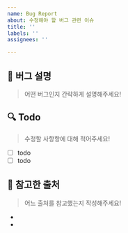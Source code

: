 ```yaml
---
name: Bug Report
about: 수정해야 할 버그 관련 이슈
title: ''
labels: ''
assignees: ''

---
```


## 🐛 버그 설명
>어떤 버그인지 간략하게 설명해주세요!


## 🔍 Todo
> 수정할 사항항에 대해 적어주세요!

- [ ] todo
- [ ] todo

## 📃 참고한 출처
> 어느 출처를 참고했는지 작성해주세요!
- 
-
